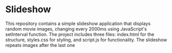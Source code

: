 # Slideshow
This repository contains a simple slideshow application that displays random movie images, changing every 2000ms using JavaScript's setInterval function. The project includes three files: index.html for the structure, styles.css for styling, and script.js for functionality. The slideshow repeats images after the last one
